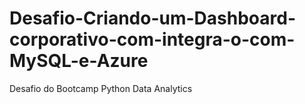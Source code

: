 # Desafio-Criando-um-Dashboard-corporativo-com-integra-o-com-MySQL-e-Azure
Desafio do Bootcamp Python Data Analytics
